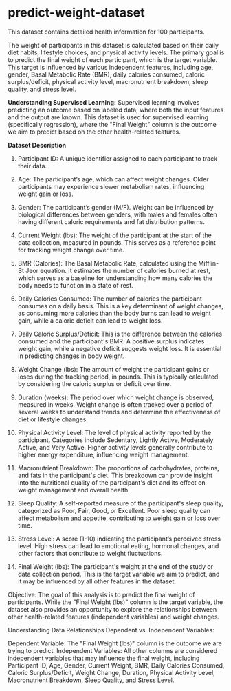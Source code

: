# predict-weight-dataset
This dataset contains detailed health information for 100 participants.

The weight of participants in this dataset is calculated based on their daily diet habits, lifestyle choices, and physical activity levels. The primary goal is to predict the final weight of each participant, which is the target variable. This target is influenced by various independent features, including age, gender, Basal Metabolic Rate (BMR), daily calories consumed, caloric surplus/deficit, physical activity level, macronutrient breakdown, sleep quality, and stress level.

**Understanding Supervised Learning:**
Supervised learning involves predicting an outcome based on labeled data, where both the input features and the output are known. This dataset is used for supervised learning (specifically regression), where the "Final Weight" column is the outcome we aim to predict based on the other health-related features.

**Dataset Description**
1. Participant ID:
   A unique identifier assigned to each participant to track their data.

2. Age:
   The participant’s age, which can affect weight changes. Older participants may experience slower metabolism rates, influencing weight gain or loss.

3. Gender:
   The participant’s gender (M/F). Weight can be influenced by biological differences between genders, with males and females often having different caloric requirements and    fat distribution patterns.

4. Current Weight (lbs):
   The weight of the participant at the start of the data collection, measured in pounds. This serves as a reference point for tracking weight change over time.

5. BMR (Calories):
The Basal Metabolic Rate, calculated using the Mifflin-St Jeor equation. It estimates the number of calories burned at rest, which serves as a baseline for understanding how many calories the body needs to function in a state of rest.

6. Daily Calories Consumed:
The number of calories the participant consumes on a daily basis. This is a key determinant of weight changes, as consuming more calories than the body burns can lead to weight gain, while a calorie deficit can lead to weight loss.

7. Daily Caloric Surplus/Deficit:
This is the difference between the calories consumed and the participant's BMR. A positive surplus indicates weight gain, while a negative deficit suggests weight loss. It is essential in predicting changes in body weight.

8. Weight Change (lbs):
The amount of weight the participant gains or loses during the tracking period, in pounds. This is typically calculated by considering the caloric surplus or deficit over time.

9. Duration (weeks):
The period over which weight change is observed, measured in weeks. Weight change is often tracked over a period of several weeks to understand trends and determine the effectiveness of diet or lifestyle changes.

10. Physical Activity Level:
The level of physical activity reported by the participant. Categories include Sedentary, Lightly Active, Moderately Active, and Very Active. Higher activity levels generally contribute to higher energy expenditure, influencing weight management.

11. Macronutrient Breakdown:
The proportions of carbohydrates, proteins, and fats in the participant's diet. This breakdown can provide insight into the nutritional quality of the participant's diet and its effect on weight management and overall health.

12. Sleep Quality:
A self-reported measure of the participant's sleep quality, categorized as Poor, Fair, Good, or Excellent. Poor sleep quality can affect metabolism and appetite, contributing to weight gain or loss over time.

13. Stress Level:
A score (1-10) indicating the participant’s perceived stress level. High stress can lead to emotional eating, hormonal changes, and other factors that contribute to weight fluctuations.

14. Final Weight (lbs):
The participant's weight at the end of the study or data collection period. This is the target variable we aim to predict, and it may be influenced by all other features in the dataset.

Objective:
The goal of this analysis is to predict the final weight of participants. While the "Final Weight (lbs)" column is the target variable, the dataset also provides an opportunity to explore the relationships between other health-related features (independent variables) and weight changes.

Understanding Data Relationships
Dependent vs. Independent Variables:

Dependent Variable: The "Final Weight (lbs)" column is the outcome we are trying to predict.
Independent Variables: All other columns are considered independent variables that may influence the final weight, including Participant ID, Age, Gender, Current Weight, BMR, Daily Calories Consumed, Caloric Surplus/Deficit, Weight Change, Duration, Physical Activity Level, Macronutrient Breakdown, Sleep Quality, and Stress Level.

